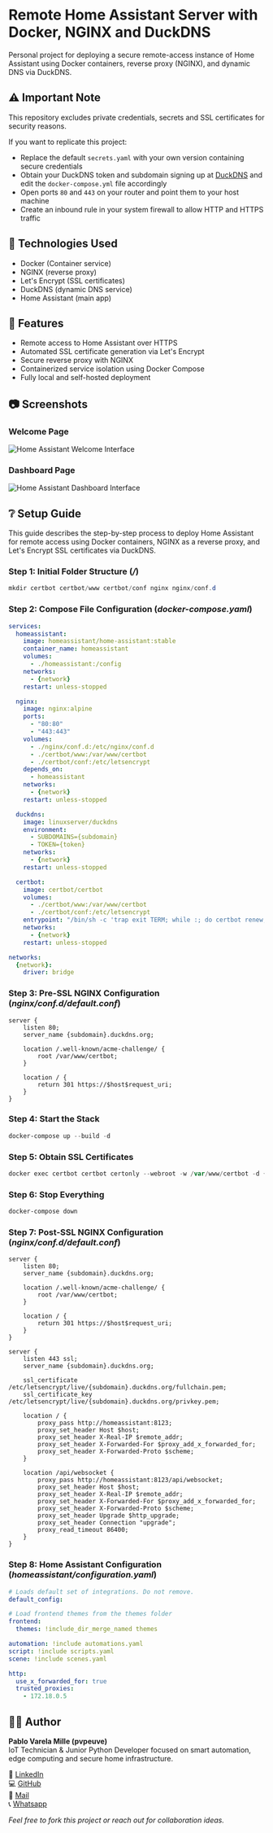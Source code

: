 # Remote Home Assistant Server with Docker, NGINX and DuckDNS

Personal project for deploying a secure remote-access instance of Home Assistant using Docker containers, reverse proxy (NGINX), and dynamic DNS via DuckDNS.

## ⚠️ Important Note
This repository excludes private credentials, secrets and SSL certificates for security reasons.

If you want to replicate this project:
- Replace the default `secrets.yaml` with your own version containing secure credentials
- Obtain your DuckDNS token and subdomain signing up at [DuckDNS](https://www.duckdns.org/) and edit the `docker-compose.yml` file accordingly
- Open ports `80` and `443` on your router and point them to your host machine
- Create an inbound rule in your system firewall to allow HTTP and HTTPS traffic

## 🔧 Technologies Used
- Docker (Container service) 
- NGINX (reverse proxy)  
- Let's Encrypt (SSL certificates)  
- DuckDNS (dynamic DNS service)  
- Home Assistant (main app)

## 🚀 Features
- Remote access to Home Assistant over HTTPS  
- Automated SSL certificate generation via Let's Encrypt  
- Secure reverse proxy with NGINX  
- Containerized service isolation using Docker Compose  
- Fully local and self-hosted deployment  

## 📷 Screenshots

### Welcome Page
![Home Assistant Welcome Interface](images/ha_welcocme.png)  
### Dashboard Page
![Home Assistant Dashboard Interface](images/ha_dashboard.png)  

## ❔ Setup Guide
This guide describes the step-by-step process to deploy Home Assistant for remote access using Docker containers, NGINX as a reverse proxy, and Let's Encrypt SSL certificates via DuckDNS.

### Step 1: Initial Folder Structure (*/*)

```powershell
mkdir certbot certbot/www certbot/conf nginx nginx/conf.d
```

### Step 2: Compose File Configuration (*docker-compose.yaml*)

```yaml
services:
  homeassistant:
    image: homeassistant/home-assistant:stable
    container_name: homeassistant
    volumes:
      - ./homeassistant:/config
    networks:
      - {network}
    restart: unless-stopped

  nginx:
    image: nginx:alpine
    ports:
      - "80:80"
      - "443:443"
    volumes:
      - ./nginx/conf.d:/etc/nginx/conf.d
      - ./certbot/www:/var/www/certbot
      - ./certbot/conf:/etc/letsencrypt
    depends_on:
      - homeassistant
    networks:
      - {network}
    restart: unless-stopped

  duckdns:
    image: linuxserver/duckdns
    environment:
      - SUBDOMAINS={subdomain}
      - TOKEN={token}
    networks:
      - {network}
    restart: unless-stopped

  certbot:
    image: certbot/certbot
    volumes:
      - ./certbot/www:/var/www/certbot
      - ./certbot/conf:/etc/letsencrypt
    entrypoint: "/bin/sh -c 'trap exit TERM; while :; do certbot renew; sleep 12h & wait $${!}; done;'"
    networks:
      - {network}
    restart: unless-stopped

networks:
  {network}:
    driver: bridge
```

### Step 3: Pre-SSL NGINX Configuration (*nginx/conf.d/default.conf*)

```nginx
server {
    listen 80;
    server_name {subdomain}.duckdns.org;
    
    location /.well-known/acme-challenge/ {
        root /var/www/certbot;
    }
    
    location / {
        return 301 https://$host$request_uri;
    }
}
```

### Step 4: Start the Stack

```powershell
docker-compose up --build -d
```

### Step 5: Obtain SSL Certificates

```powershell
docker exec certbot certbot certonly --webroot -w /var/www/certbot -d {subdomain}.duckdns.org --email {email} --agree-tos --non-interactive
```

### Step 6: Stop Everything

```powershell
docker-compose down
```

### Step 7: Post-SSL NGINX Configuration (*nginx/conf.d/default.conf*)

```nginx
server {
    listen 80;
    server_name {subdomain}.duckdns.org;

    location /.well-known/acme-challenge/ {
        root /var/www/certbot;
    }

    location / {
        return 301 https://$host$request_uri;
    }
}

server {
    listen 443 ssl;
    server_name {subdomain}.duckdns.org;

    ssl_certificate /etc/letsencrypt/live/{subdomain}.duckdns.org/fullchain.pem;
    ssl_certificate_key /etc/letsencrypt/live/{subdomain}.duckdns.org/privkey.pem;

    location / {
        proxy_pass http://homeassistant:8123;
        proxy_set_header Host $host;
        proxy_set_header X-Real-IP $remote_addr;
        proxy_set_header X-Forwarded-For $proxy_add_x_forwarded_for;
        proxy_set_header X-Forwarded-Proto $scheme;
    }

    location /api/websocket {
        proxy_pass http://homeassistant:8123/api/websocket;
        proxy_set_header Host $host;
        proxy_set_header X-Real-IP $remote_addr;
        proxy_set_header X-Forwarded-For $proxy_add_x_forwarded_for;
        proxy_set_header X-Forwarded-Proto $scheme;
        proxy_set_header Upgrade $http_upgrade;
        proxy_set_header Connection "upgrade";
        proxy_read_timeout 86400;
    }
}
```

### Step 8: Home Assistant Configuration (*homeassistant/configuration.yaml*)

```yaml
# Loads default set of integrations. Do not remove.
default_config:

# Load frontend themes from the themes folder
frontend:
  themes: !include_dir_merge_named themes

automation: !include automations.yaml
script: !include scripts.yaml
scene: !include scenes.yaml

http:
  use_x_forwarded_for: true
  trusted_proxies:
    - 172.18.0.5
```

## 👨‍💻 Author
**Pablo Varela Mille (pvpeuve)**  
IoT Technician & Junior Python Developer focused on smart automation, edge computing and secure home infrastructure.  

🔗 [LinkedIn](https://www.linkedin.com/in/pvpeuve)  
💻 [GitHub](https://github.com/pvpeuve)  
📧 [Mail](userandroidsp@gmail.com)  
📞 [Whatsapp](+346026046086)  

*Feel free to fork this project or reach out for collaboration ideas.*
